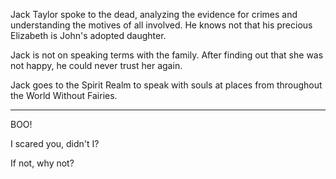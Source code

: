 Jack Taylor spoke to the dead, analyzing the evidence for crimes and understanding the motives of all involved. He knows not that his precious Elizabeth is John's adopted daughter.  
  
Jack is not on speaking terms with the family. After finding out that she was not happy, he could never trust her again.  
  
Jack goes to the Spirit Realm to speak with souls at places from throughout the World Without Fairies.

* * *

BOO!

I scared you, didn't I? 

If not, why not?